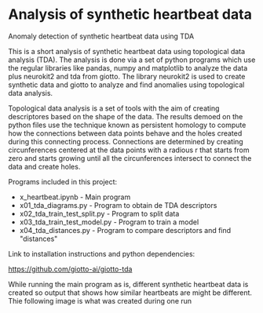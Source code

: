 # Analysis of synthetic heartbeat data
Anomaly detection of synthetic heartbeat data using TDA

This is a short analysis of synthetic heartbeat data using topological data analysis (TDA).  The analysis is done via a set of python programs which use the regular libraries like pandas, numpy and matplotlib to analyze the data plus neurokit2 and tda from giotto. The library neurokit2 is used to create synthetic data and giotto to analyze and find anomalies using topological data analysis.

Topological data analysis is a set of tools with the aim of creating descriptores based on the shape of the data.  The results demoed on the python files use the technique known as persistent homology to compute how the connections between data points behave and the holes created during this connecting process.  Connections are determined by creating circunferences centered at the data points with a radious r that starts from zero and starts growing until all the circunferences intersect to connect the data and create holes.

Programs included in this project:

- x_heartbeat.ipynb - Main program
- x01_tda_diagrams.py - Program to obtain de TDA descriptors
- x02_tda_train_test_split.py - Program to split data
- x03_tda_train_test_model.py - Program to train a model
- x04_tda_distances.py - Program to compare descriptors and find "distances"

Link to installation instructions and python dependencies:

https://github.com/giotto-ai/giotto-tda

While running the main program as is, different synthetic heartbeat data is created so output that shows how similar heartbeats are might be different.  Thie following image is what was created during one run

